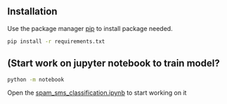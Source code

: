 ## Installation
Use the package manager [pip](https://pip.pypa.io/en/stable/) to install package needed.

```bash
pip install -r requirements.txt
```

## (Start work on jupyter notebook to train model?
```bash
python -m notebook
```
Open the [spam_sms_classification.ipynb](ML/spam_sms_classification.ipynb) to start working on it
